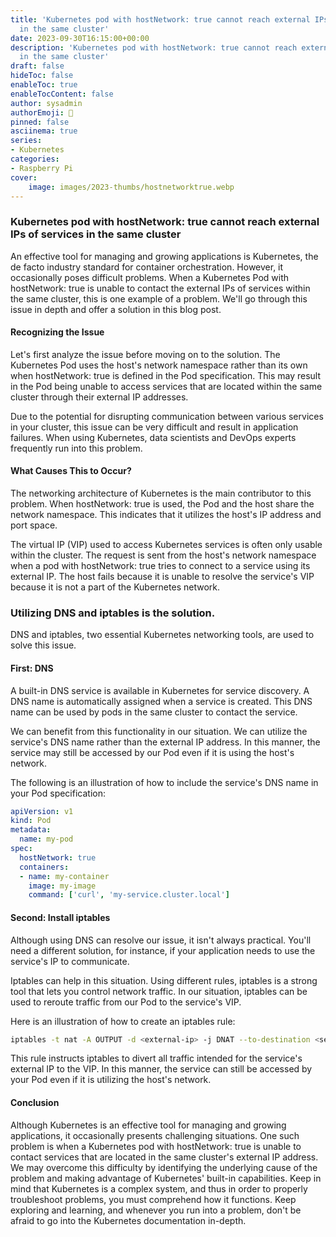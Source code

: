 ```yaml
---
title: 'Kubernetes pod with hostNetwork: true cannot reach external IPs of services
  in the same cluster'
date: 2023-09-30T16:15:00+00:00
description: 'Kubernetes pod with hostNetwork: true cannot reach external IPs of services
  in the same cluster'
draft: false
hideToc: false
enableToc: true
enableTocContent: false
author: sysadmin
authorEmoji: 🐧
pinned: false
asciinema: true
series:
- Kubernetes
categories:
- Raspberry Pi
cover:
    image: images/2023-thumbs/hostnetworktrue.webp
---
```

### Kubernetes pod with hostNetwork: true cannot reach external IPs of services in the same cluster

An effective tool for managing and growing applications is Kubernetes, the de facto industry standard for container orchestration. However, it occasionally poses difficult problems. When a Kubernetes Pod with hostNetwork: true is unable to contact the external IPs of services within the same cluster, this is one example of a problem. We'll go through this issue in depth and offer a solution in this blog post.


#### Recognizing the Issue

Let's first analyze the issue before moving on to the solution. The Kubernetes Pod uses the host's network namespace rather than its own when hostNetwork: true is defined in the Pod specification. This may result in the Pod being unable to access services that are located within the same cluster through their external IP addresses.

Due to the potential for disrupting communication between various services in your cluster, this issue can be very difficult and result in application failures. When using Kubernetes, data scientists and DevOps experts frequently run into this problem.

#### What Causes This to Occur?

The networking architecture of Kubernetes is the main contributor to this problem. When hostNetwork: true is used, the Pod and the host share the network namespace. This indicates that it utilizes the host's IP address and port space.

The virtual IP (VIP) used to access Kubernetes services is often only usable within the cluster. The request is sent from the host's network namespace when a pod with hostNetwork: true tries to connect to a service using its external IP. The host fails because it is unable to resolve the service's VIP because it is not a part of the Kubernetes network.

### Utilizing DNS and iptables is the solution.

DNS and iptables, two essential Kubernetes networking tools, are used to solve this issue.

#### First: DNS

A built-in DNS service is available in Kubernetes for service discovery. A DNS name is automatically assigned when a service is created. This DNS name can be used by pods in the same cluster to contact the service.

We can benefit from this functionality in our situation. We can utilize the service's DNS name rather than the external IP address. In this manner, the service may still be accessed by our Pod even if it is using the host's network.

The following is an illustration of how to include the service's DNS name in your Pod specification:

```yaml
apiVersion: v1
kind: Pod
metadata:
  name: my-pod
spec:
  hostNetwork: true
  containers:
  - name: my-container
    image: my-image
    command: ['curl', 'my-service.cluster.local']
```

#### Second: Install iptables

Although using DNS can resolve our issue, it isn't always practical. You'll need a different solution, for instance, if your application needs to use the service's IP to communicate.

Iptables can help in this situation. Using different rules, iptables is a strong tool that lets you control network traffic. In our situation, iptables can be used to reroute traffic from our Pod to the service's VIP.

Here is an illustration of how to create an iptables rule:

```bash
iptables -t nat -A OUTPUT -d <external-ip> -j DNAT --to-destination <service-vip>
```

This rule instructs iptables to divert all traffic intended for the service's external IP to the VIP. In this manner, the service can still be accessed by your Pod even if it is utilizing the host's network.


#### Conclusion

Although Kubernetes is an effective tool for managing and growing applications, it occasionally presents challenging situations. One such problem is when a Kubernetes pod with hostNetwork: true is unable to contact services that are located in the same cluster's external IP address. We may overcome this difficulty by identifying the underlying cause of the problem and making advantage of Kubernetes' built-in capabilities. Keep in mind that Kubernetes is a complex system, and thus in order to properly troubleshoot problems, you must comprehend how it functions. Keep exploring and learning, and whenever you run into a problem, don't be afraid to go into the Kubernetes documentation in-depth.
